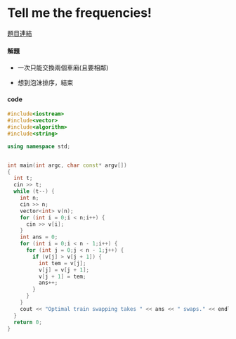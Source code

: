 # Tell me the frequencies!

[題目連結](https://vjudge.net/problem/UVA-10062)



#### 解題

* 一次只能交換兩個車廂(且要相鄰)

* 想到泡沫排序，結束

#### code 

```cpp
#include<iostream>
#include<vector>
#include<algorithm>
#include<string>

using namespace std;


int main(int argc, char const* argv[])
{
  int t;
  cin >> t;
  while (t--) {
    int n;
    cin >> n;
    vector<int> v(n);
    for (int i = 0;i < n;i++) {
      cin >> v[i];
    }
    int ans = 0;
    for (int i = 0;i < n - 1;i++) {
      for (int j = 0;j < n - 1;j++) {
        if (v[j] > v[j + 1]) {
          int tem = v[j];
          v[j] = v[j + 1];
          v[j + 1] = tem;
          ans++;
        }
      }
    }
    cout << "Optimal train swapping takes " << ans << " swaps." << endl;
  }
  return 0;
}
```
